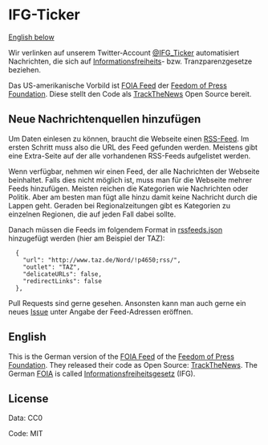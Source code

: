 # IFG-Ticker

[English below](#english)

Wir verlinken auf unserem Twitter-Account [@IFG_Ticker](https://twitter.com/IFG_Ticker) automatisiert Nachrichten, die sich auf
[Informationsfreiheits](https://de.wikipedia.org/wiki/Informationsfreiheitsgesetz)- bzw. Tranzparenzgesetze beziehen.

Das US-amerikanische Vorbild ist [FOIA Feed](https://twitter.com/FOIAFeed) der [Feedom of Press Foundation](https://freedom.press/). Diese stellt den Code als [TrackTheNews](https://github.com/freedomofpress/trackthenews) Open Source bereit.

## Neue Nachrichtenquellen hinzufügen

Um Daten einlesen zu können, braucht die Webseite einen [RSS-Feed](<https://de.wikipedia.org/wiki/RSS_(Web-Feed)>). Im ersten Schritt muss also die URL des Feed gefunden werden. Meistens gibt eine Extra-Seite auf der alle vorhandenen RSS-Feeds aufgelistet werden.

Wenn verfügbar, nehmen wir einen Feed, der alle Nachrichten der Webseite beinhaltet. Falls dies nicht möglich ist, muss man für die Webseite mehrer Feeds hinzufügen. Meisten reichen die Kategorien wie Nachrichten oder Politik. Aber am besten man fügt alle hinzu damit keine Nachricht durch die Lappen geht. Geraden bei Regionalzeitungen gibt es Kategorien zu einzelnen Regionen, die auf jeden Fall dabei sollte.

Danach müssen die Feeds im folgendem Format in [rssfeeds.json](ttnconfig/rssfeeds.json) hinzugefügt werden (hier am Beispiel der TAZ):

```
  {
    "url": "http://www.taz.de/Nord/!p4650;rss/",
    "outlet": "TAZ",
    "delicateURLs": false,
    "redirectLinks": false
  },
```

Pull Requests sind gerne gesehen. Ansonsten kann man auch gerne ein neues [Issue](https://github.com/jfilter/ifg-ticker/issues/new) unter Angabe der Feed-Adressen eröffnen.

## English

<a name="english"/>

This is the German version of the [FOIA Feed](https://twitter.com/FOIAFeed) of the [Feedom of Press Foundation](https://freedom.press/). They released their code as Open Source: [TrackTheNews](https://github.com/freedomofpress/trackthenews). The German [FOIA](<https://en.wikipedia.org/wiki/Freedom_of_Information_Act_(United_States)>) is called [Informationsfreiheitsgesetz](https://de.wikipedia.org/wiki/Informationsfreiheitsgesetz) (IFG).

## License

Data: CC0

Code: MIT
